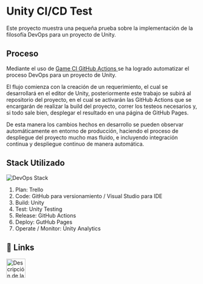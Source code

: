 
# Unity CI/CD Test

Este proyecto muestra una pequeña prueba sobre la implementación de la filosofía DevOps para un proyecto de Unity.


## Proceso

Mediante el uso de 
<a href="https://github.com/game-ci/unity-actions" taget="_blank">
  Game CI GitHub Actions
</a>
 se ha logrado automatizar el proceso DevOps para un proyecto de Unity.

El flujo comienza con la creación de un requerimiento, el cual se desarrollará en el editor de Unity, posteriormente este trabajo se subirá al repositorio del proyecto, en el cual se activarán las GitHub Actions que se encargarán de realizar la build del proyecto, correr los testeos necesarios y, si todo sale bien, desplegar el resultado en una página de GitHub Pages.

De esta manera los cambios hechos en desarrollo se pueden observar automáticamente en entorno de producción, haciendo el proceso de despliegue del proyecto mucho mas fluido, e incluyendo integración continua y despliegue continuo de manera automática.


## Stack Utilizado

![DevOps Stack](https://i.ibb.co/0Kwr6B0/Dev-Ops-Stack.png)

1. Plan: Trello
2. Code: GitHub para versionamiento / Visual Studio para IDE
3. Build: Unity
4. Test: Unity Testing
5. Release: GitHub Actions
6. Deploy: GutHub Pages
7. Operate / Monitor: Unity Analytics


## 🔗 Links

<a href="https://www.linkedin.com/in/ignacio-rivas-urra-91074814a/" taget="_blank">
  <img src="https://upload.wikimedia.org/wikipedia/commons/1/19/LinkedIn_logo.svg" alt="Descripción de la imagen" height="50"/>
</a>
